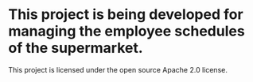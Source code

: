 This project is being developed for managing the employee schedules of the supermarket. 
===================

This project is licensed under the open source Apache 2.0 license.
